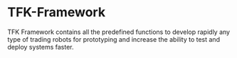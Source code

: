 # TFK-Framework
TFK Framework contains all the predefined functions to develop rapidly any type of trading robots for prototyping and increase the ability to test and deploy systems faster.
